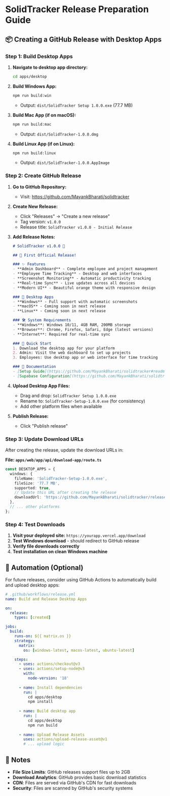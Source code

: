 # SolidTracker Release Preparation Guide

## 📦 Creating a GitHub Release with Desktop Apps

### Step 1: Build Desktop Apps

1. **Navigate to desktop app directory:**
   ```bash
   cd apps/desktop
   ```

2. **Build Windows App:**
   ```bash
   npm run build:win
   ```
   - Output: `dist/SolidTracker Setup 1.0.0.exe` (77.7 MB)

3. **Build Mac App (if on macOS):**
   ```bash
   npm run build:mac
   ```
   - Output: `dist/SolidTracker-1.0.0.dmg`

4. **Build Linux App (if on Linux):**
   ```bash
   npm run build:linux
   ```
   - Output: `dist/SolidTracker-1.0.0.AppImage`

### Step 2: Create GitHub Release

1. **Go to GitHub Repository:**
   - Visit: https://github.com/MayankBharati/solidtracker

2. **Create New Release:**
   - Click "Releases" → "Create a new release"
   - Tag version: `v1.0.0`
   - Release title: `SolidTracker v1.0.0 - Initial Release`

3. **Add Release Notes:**
   ```markdown
   # SolidTracker v1.0.0 🚀

   ## 🎉 First Official Release!

   ### ✨ Features
   - **Admin Dashboard** - Complete employee and project management
   - **Employee Time Tracking** - Desktop and web interfaces
   - **Screenshot Monitoring** - Automatic productivity tracking
   - **Real-time Sync** - Live updates across all devices
   - **Modern UI** - Beautiful orange theme with responsive design

   ### 📱 Desktop Apps
   - **Windows** - Full support with automatic screenshots
   - **macOS** - Coming soon in next release
   - **Linux** - Coming soon in next release

   ### 🛠️ System Requirements
   - **Windows**: Windows 10/11, 4GB RAM, 200MB storage
   - **Browser**: Chrome, Firefox, Safari, Edge (latest versions)
   - **Internet**: Required for real-time sync

   ### 🚀 Quick Start
   1. Download the desktop app for your platform
   2. Admin: Visit the web dashboard to set up projects
   3. Employees: Use desktop app or web interface for time tracking

   ### 📖 Documentation
   - [Setup Guide](https://github.com/MayankBharati/solidtracker#readme)
   - [Supabase Configuration](https://github.com/MayankBharati/solidtracker/blob/main/SUPABASE_SETUP.md)
   ```

4. **Upload Desktop App Files:**
   - Drag and drop: `SolidTracker Setup 1.0.0.exe`
   - Rename to: `SolidTracker-Setup-1.0.0.exe` (for consistency)
   - Add other platform files when available

5. **Publish Release:**
   - Click "Publish release"

### Step 3: Update Download URLs

After creating the release, update the download URLs in:

**File: `apps/web/app/api/download-app/route.ts`**

```typescript
const DESKTOP_APPS = {
  windows: {
    fileName: 'SolidTracker-Setup-1.0.0.exe',
    fileSize: '77.7 MB',
    supported: true,
    // Update this URL after creating the release
    downloadUrl: 'https://github.com/MayankBharati/solidtracker/releases/download/v1.0.0/SolidTracker-Setup-1.0.0.exe'
  },
  // ... other platforms
};
```

### Step 4: Test Downloads

1. **Visit your deployed site:** `https://yourapp.vercel.app/download`
2. **Test Windows download** - should redirect to GitHub release
3. **Verify file downloads correctly**
4. **Test installation on clean Windows machine**

## 🔧 Automation (Optional)

For future releases, consider using GitHub Actions to automatically build and upload desktop apps:

```yaml
# .github/workflows/release.yml
name: Build and Release Desktop Apps

on:
  release:
    types: [created]

jobs:
  build:
    runs-on: ${{ matrix.os }}
    strategy:
      matrix:
        os: [windows-latest, macos-latest, ubuntu-latest]

    steps:
      - uses: actions/checkout@v3
      - uses: actions/setup-node@v3
        with:
          node-version: '18'
      
      - name: Install dependencies
        run: |
          cd apps/desktop
          npm install
      
      - name: Build desktop app
        run: |
          cd apps/desktop
          npm run build
      
      - name: Upload Release Assets
        uses: actions/upload-release-asset@v1
        # ... upload logic
```

## 📝 Notes

- **File Size Limits**: GitHub releases support files up to 2GB
- **Download Analytics**: GitHub provides basic download statistics
- **CDN**: Files are served via GitHub's CDN for fast downloads
- **Security**: Files are scanned by GitHub's security systems 
